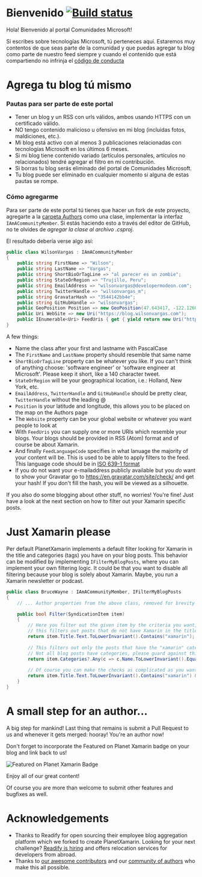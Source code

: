 # Bienvenido [![Build status](https://ci.appveyor.com/api/projects/status/lpkmo9pftmku26ck?svg=true)](https://ci.appveyor.com/project/wilsonvargas/NN)

Hola! Bienvenido al portal Comunidades Microsoft!

Si escribes sobre tecnologías Microsoft, tú perteneces aquí. Estaremos muy contentos de que seas parte de la comunidad y que puedas agregar tu blog como parte de nuestro feed siempre y cuando el contenido que está compartiendo no infrinja el [código de conducta](CODE_OF_CONDUCT.md)

# Agrega tu blog tú mismo

### Pautas para ser parte de este portal
- Tener un blog y un RSS con urls válidos, ambos usando HTTPS con un certificado válido.
- NO tengo contenido malicioso u ofensivo en mi blog (incluidas fotos, maldiciones, etc.).
- Mi blog está activo con al menos 3 publicaciones relacionadas con tecnologías Microsoft en los últimos 6 meses.
- Si mi blog tiene contenido variado (artículos personales, artículos no relacionados) tendré agregar el filtro en mi contribución.
- Si borras tu blog serás eliminado del portal de Comunidades Microsoft.
- Tu blog puede ser eliminado en cualquier momento si alguna de estas pautas se rompe.

### Cómo agregarme

Para ser parte de este portal tú tienes que hacer un fork de este proyecto, agregarte a la [carpeta Authors](/src/Firehose.Web/Authors) como una clase, implementar la interfaz `IAmACommunityMember`. Si estás haciendo esto a través del editor de GitHub, no te olvides de _agregar la clase al archivo .csproj_.

El resultado debería verse algo así:

``` csharp
public class WilsonVargas : IAmACommunityMember
{
    public string FirstName => "Wilson";
    public string LastName => "Vargas";
    public string ShortBioOrTagLine => "al parecer es un zombie";
    public string StateOrRegion => "Trujillo, Peru";
    public string EmailAddress => "wilsonvargas@developermodeon.com";
    public string TwitterHandle => "wilsonvargas_m";
    public string GravatarHash => "3544142bb4e";
    public string GitHubHandle => "wilsonvargas";
    public GeoPosition Position => new GeoPosition(47.643417, -122.126083);
    public Uri WebSite => new Uri("https://blog.wilsonvargas.com");
    public IEnumerable<Uri> FeedUris { get { yield return new Uri("https://blog.wilsonvargas.com/rss/"); } }
}
```

A few things: 
- Name the class after your first and lastname with PascalCase
- The `FirstName` and `LastName` property should resemble that same name
- `ShortBioOrTagLine` property can be whatever you like. If you can't think of anything choose: 'software engineer' or 'software engineer at Microsoft'. Please keep it short, like a 140 character tweet.
- `StateOrRegion` will be your geographical location, i.e.: Holland, New York, etc.
- `EmailAddress`, `TwitterHandle` and `GitHubHandle` should be pretty clear, `TwitterHandle` without the leading @
- `Position` is your latitude and longitude, this allows you to be placed on the map on the Authors page
- The `Website` property can be your global website or whatever you want people to look at
- With `FeedUris` you can supply one or more URIs which resemble your blogs. Your blogs should be provided in RSS (Atom) format and of course be about Xamarin.
- And finally `FeedLanguageCode` specifies in what lanuage the majority of your content will be. This is used to be able to apply filters to the feed. This language code should be in [ISO 639-1 format](https://en.wikipedia.org/wiki/List_of_ISO_639-1_codes)
- If you do not want your e-mailaddress publicly available but you _do_ want to show your Gravatar go to https://en.gravatar.com/site/check/ and get your hash! If you don't fill the hash, you will be viewed as a silhouette.

If you also do some blogging about other stuff, no worries! You're fine! Just have a look at the next section on how to filter out your Xamarin specific posts.

# Just Xamarin please

Per default PlanetXamarin implements a default filter looking for Xamarin in the title and categories (tags) you have on your blog posts. This behavior can be modified by implementing `IFilterMyBlogPosts`, where you can implement your own filtering logic.
It could be that you want to disable all filtering because your blog is solely about Xamarin. Maybe, you run a Xamarin newsletter or podcast.

``` csharp
public class BruceWayne : IAmACommunityMember, IFilterMyBlogPosts
{
    // ... Author properties from the above class, removed for brevity

    public bool Filter(SyndicationItem item)
    {
        // Here you filter out the given item by the criteria you want, i.e.
        // this filters out posts that do not have Xamarin in the title
        return item.Title.Text.ToLowerInvariant().Contains("xamarin");
        
        // This filters out only the posts that have the "xamarin" category
        // Not all blog posts have categories, please guard against this
        return item.Categories?.Any(c => c.Name.ToLowerInvariant().Equals("xamarin")) ?? false;
        
        // Of course you can make the checks as complicated as you want and combine some stuff
        return item.Title.Text.ToLowerInvariant().Contains("xamarin") && (item.Categories?.Any(c => c.Name.ToLowerInvariant().Equals("xamarin")) ?? false);
    }
}
```

# A small step for an author...

A big step for mankind! Last thing that remains is submit a Pull Request to us and whenever it gets merged: hooray! You're an author now!

Don't forget to incorporate the Featured on Planet Xamarin badge on your blog and link back to us!


![Featured on Planet Xamarin Badge](https://www.planetxamarin.com/Content/img/planetxamarin-featured-badge.png)

Enjoy all of our great content! 

Of course you are more than welcome to submit other features and bugfixes as well.

# Acknowledgements
* Thanks to Readify for open sourcing their employee blog aggregation platform which we forked to create PlanetXamarin. Looking for your next challenge? [Readify is hiring](https://join.readify.net/?source=StaffReferral&campaign=geoffrey.huntley) and offers relocation services for developers from abroad.
* Thanks to [our awesome contributors](https://github.com/planetxamarin/planetxamarin/graphs/contributors) and our [community of authors](https://github.com/planetxamarin/planetxamarin/tree/master/src/Firehose.Web/Authors) who make this all possible.
